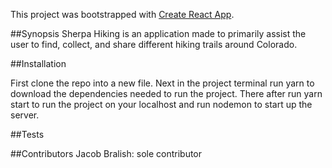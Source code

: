 This project was bootstrapped with [Create React App](https://github.com/facebook/create-react-app).

##Synopsis
Sherpa Hiking is an application made to primarily assist the user to find, collect, and share different hiking trails around Colorado.

##Installation

First clone the repo into a new file. Next in the project terminal run yarn to download the dependencies needed to run the project. There after run yarn start to run the project on your localhost and run nodemon to start up the server.

##Tests

##Contributors
Jacob Bralish: sole contributor